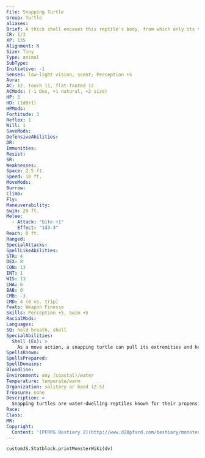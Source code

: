 ```yaml
---
File: Snapping Turtle
Group: Turtle
aliases: 
Brief: A thick shell encases this reptile's body, from which only its tail, its feet, and a head fitted with powerful jaws emerge.
CR: 1/3
XP: 135
Alignment: N
Size: Tiny
Type: animal
SubType: 
Initiative: -1
Senses: low-light vision, scent; Perception +5
Aura: 
AC: 12, touch 11, flat-footed 12
ACMods: (-1 Dex, +1 natural, +2 size)
HP: 5
HD: (1d8+1)
HPMods: 
Fortitude: 3
Reflex: 1
Will: 1
SaveMods: 
DefensiveAbilities: 
DR: 
Immunities: 
Resist: 
SR: 
Weaknesses: 
Space: 2.5 ft.
Speed: 10 ft.
MoveMods: 
Burrow: 
Climb: 
Fly: 
Maneuverability: 
Swim: 20 ft.
Melee: 
  - Attack: "bite +1"
    Effect: "1d3-3"
Reach: 0 ft.
Ranged: 
SpecialAttacks: 
SpellLikeAbilities: 
STR: 4
DEX: 8
CON: 13
INT: 1
WIS: 13
CHA: 6
BAB: 0
CMB: -3
CMD: 4 (8 vs. trip)
Feats: Weapon Finesse
Skills: Perception +5, Swim +5
RacialMods: 
Languages: 
SQ: hold breath, shell
SpecialAbilities:
  Shell (Ex): >
    As a move action, a snapping turtle can pull its extremities and head into its shell. It cannot move or attack as long as it remains in this state, but its armor bonus from natural armor increases by +4 as long as it does.
SpellsKnown: 
SpellsPrepared: 
SpellDomains: 
Bloodline: 
Environment: any (coastal)/water
Temperature: temperate/warm
Organization: solitary or band (2-5)
Treasure: none
Description: >
  Snapping turtles are water-dwelling reptiles known for their propensity to bite anyone they deem threatening. Adult snapping turtles are usually about 1-1/2 feet in diameter. A spellcaster who can acquire a familiar can choose a snapping turtle as a familiar. A snapping turtle familiar grants its master a +2 bonus on all Fortitude saves. Giant Snapping Turtle Companions Starting Statistics: Size Medium; Speed 20 ft., swim 20 ft.; AC +10 natural; Attack bite (1d6); Ability Scores Str 8, Dex 10, Con 9, Int 1, Wis 13, Cha 6; Special Qualities low-light vision, hold breath, scent. 7th-Level Advancement: Size Large; AC +2 natural; Attack bite (1d8), Ability Scores Str +8, Dex -2, Con +4; Special Attack grab.
Race: 
Class: 
MR: 
Copyright:
  Content: '[PFRPG Bestiary 2](http://www.d20pfsrd.com/bestiary/monster-listings/animals/reptiles/snapping-turtle)'
---
```

```dataviewjs
customJS.Statblock.printMonsterWiki(dv)
```
